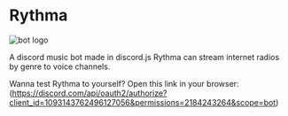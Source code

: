 # Rythma
![bot logo](https://cdn.discordapp.com/avatars/1093143762496127056/36b694ebd63f898c546f3c54ba0720e3.webp?size=128)


A discord music bot made in discord.js
Rythma can stream internet radios by genre to voice channels.

Wanna test Rythma to yourself?
Open this link in your browser:
(https://discord.com/api/oauth2/authorize?client_id=1093143762496127056&permissions=2184243264&scope=bot)
